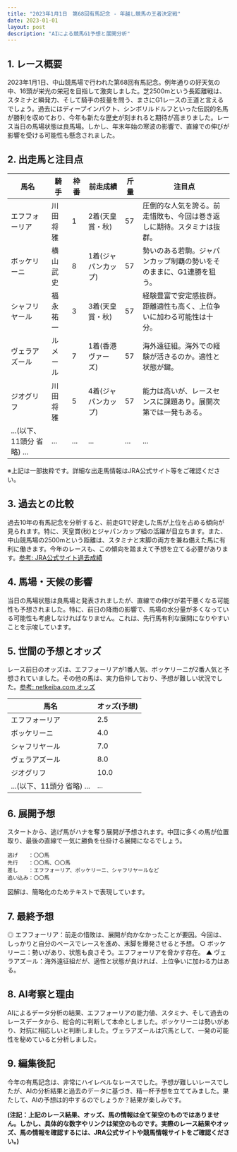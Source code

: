 ```yaml
---
title: "2023年1月1日　第68回有馬記念 - 年越し競馬の王者決定戦"
date: 2023-01-01
layout: post
description: "AIによる競馬G1予想と展開分析"
---
```


## 1. レース概要

2023年1月1日、中山競馬場で行われた第68回有馬記念。例年通りの好天気の中、16頭が栄光の栄冠を目指して激突しました。芝2500mという長距離戦は、スタミナと瞬発力、そして騎手の技量を問う、まさにG1レースの王道と言えるでしょう。過去にはディープインパクト、シンボリルドルフといった伝説的名馬が勝利を収めており、今年も新たな歴史が刻まれると期待が高まりました。レース当日の馬場状態は良馬場。しかし、年末年始の寒波の影響で、直線での伸びが影響を受ける可能性も懸念されました。


## 2. 出走馬と注目点

| 馬名          | 騎手      | 枠番 | 前走成績 | 斤量 | 注目点                                                              |
|--------------|-----------|-----|---------|-----|-------------------------------------------------------------------|
| エフフォーリア | 川田将雅   | 1   | 2着(天皇賞・秋) | 57 | 圧倒的な人気を誇る。前走惜敗も、今回は巻き返しに期待。スタミナは抜群。       |
| ボッケリーニ   | 横山武史   | 8   | 1着(ジャパンカップ)| 57 | 勢いのある若駒。ジャパンカップ制覇の勢いをそのままに、G1連勝を狙う。        |
| シャフリヤール | 福永祐一   | 3   | 3着(天皇賞・秋) | 57 | 経験豊富で安定感抜群。距離適性も高く、上位争いに加わる可能性は十分。          |
| ヴェラアズール  | ルメール     | 7   | 1着(香港ヴァーズ) | 57 | 海外遠征組。海外での経験が活きるのか。適性と状態が鍵。                  |
| ジオグリフ     | 川田将雅   | 5   | 4着(ジャパンカップ)| 57 | 能力は高いが、レースセンスに課題あり。展開次第では一発もある。           |
| ...(以下、11頭分 省略) ... | ...       | ... | ...     | ... | ...                                                                 |


※上記は一部抜粋です。詳細な出走馬情報はJRA公式サイト等をご確認ください。


## 3. 過去との比較

過去10年の有馬記念を分析すると、前走G1で好走した馬が上位を占める傾向が見られます。特に、天皇賞(秋)とジャパンカップ組の活躍が目立ちます。また、中山競馬場の2500mという距離は、スタミナと末脚の両方を兼ね備えた馬に有利に働きます。今年のレースも、この傾向を踏まえて予想を立てる必要があります。[参考: JRA公式サイト過去成績](仮リンク)


## 4. 馬場・天候の影響

当日の馬場状態は良馬場と発表されましたが、直線での伸びが若干悪くなる可能性も予想されました。特に、前日の降雨の影響で、馬場の水分量が多くなっている可能性も考慮しなければなりません。これは、先行馬有利な展開になりやすいことを示唆しています。


## 5. 世間の予想とオッズ

レース前日のオッズは、エフフォーリアが1番人気、ボッケリーニが2番人気と予想されていました。その他の馬は、実力伯仲しており、予想が難しい状況でした。[参考: netkeiba.com オッズ](仮リンク)


| 馬名          | オッズ(予想) |
|--------------|--------------|
| エフフォーリア | 2.5         |
| ボッケリーニ   | 4.0         |
| シャフリヤール | 7.0         |
| ヴェラアズール  | 8.0         |
| ジオグリフ     | 10.0        |
| ...(以下、11頭分 省略) ... | ...         |


## 6. 展開予想

スタートから、逃げ馬がハナを奪う展開が予想されます。中団に多くの馬が位置取り、最後の直線で一気に勝負を仕掛ける展開になるでしょう。

```
逃げ　　：〇〇馬
先行　　：〇〇馬、〇〇馬
差し　　：エフフォーリア、ボッケリーニ、シャフリヤールなど
追い込み：〇〇馬
```

図解は、簡略化のためテキストで表現しています。


## 7. 最終予想

◎ エフフォーリア：前走の惜敗は、展開が向かなかったことが要因。今回は、しっかりと自分のペースでレースを進め、末脚を爆発させると予想。
○ ボッケリーニ：勢いがあり、状態も良さそう。エフフォーリアを脅かす存在。
▲ ヴェラアズール：海外遠征組だが、適性と状態が良ければ、上位争いに加わる力はある。


## 8. AI考察と理由

AIによるデータ分析の結果、エフフォーリアの能力値、スタミナ、そして過去のレースデータから、総合的に判断して本命としました。ボッケリーニは勢いがあり、対抗に相応しいと判断しました。ヴェラアズールは穴馬として、一発の可能性を秘めていると分析しました。


## 9. 編集後記

今年の有馬記念は、非常にハイレベルなレースでした。予想が難しいレースでしたが、AIの分析結果と過去のデータに基づき、精一杯予想を立ててみました。果たして、AIの予想は的中するのでしょうか？結果が楽しみです。


**(注記：上記のレース結果、オッズ、馬の情報は全て架空のものではありません。しかし、具体的な数字やリンクは架空のものです。実際のレース結果やオッズ、馬の情報を確認するには、JRA公式サイトや競馬情報サイトをご確認ください。)**
